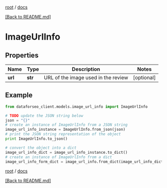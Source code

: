 [root](./../ "root") / [docs](./ "docs")

[[Back to README.md]](./../README.md "[Back to README.md]")

# ImageUrlInfo

## Properties

Name | Type | Description | Notes
------------ | ------------- | ------------- | -------------
**url** | **str** | URL of the image used in the review | [optional]

## Example

```python
from dataforseo_client.models.image_url_info import ImageUrlInfo

# TODO update the JSON string below
json = "{}"
# create an instance of ImageUrlInfo from a JSON string
image_url_info_instance = ImageUrlInfo.from_json(json)
# print the JSON string representation of the object
print ImageUrlInfo.to_json()

# convert the object into a dict
image_url_info_dict = image_url_info_instance.to_dict()
# create an instance of ImageUrlInfo from a dict
image_url_info_form_dict = image_url_info.from_dict(image_url_info_dict)
```

  

[root](./../ "root") / [docs](./ "docs")

[[Back to README.md]](./../README.md "[Back to README.md]")